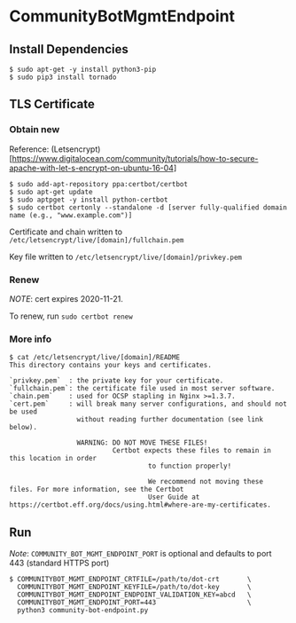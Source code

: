 # CommunityBotMgmtEndpoint

## Install Dependencies

```
$ sudo apt-get -y install python3-pip
$ sudo pip3 install tornado
```


## TLS Certificate

### Obtain new

Reference:
(Letsencrypt)[https://www.digitalocean.com/community/tutorials/how-to-secure-apache-with-let-s-encrypt-on-ubuntu-16-04]

```
$ sudo add-apt-repository ppa:certbot/certbot
$ sudo apt-get update
$ sudo aptpget -y install python-certbot
$ sudo certbot certonly --standalone -d [server fully-qualified domain name (e.g., "www.example.com")]
```

Certificate and chain written to `/etc/letsencrypt/live/[domain]/fullchain.pem` 

Key file written to `/etc/letsencrypt/live/[domain]/privkey.pem`


### Renew

*NOTE*: cert expires 2020-11-21.

To renew, run `sudo certbot renew`

### More info

```
$ cat /etc/letsencrypt/live/[domain]/README
This directory contains your keys and certificates.

`privkey.pem`  : the private key for your certificate.
`fullchain.pem`: the certificate file used in most server software.
`chain.pem`    : used for OCSP stapling in Nginx >=1.3.7.
`cert.pem`     : will break many server configurations, and should not be used
                 without reading further documentation (see link below).

                 WARNING: DO NOT MOVE THESE FILES!
                          Certbot expects these files to remain in this location in order
                                   to function properly!

                                   We recommend not moving these files. For more information, see the Certbot
                                   User Guide at https://certbot.eff.org/docs/using.html#where-are-my-certificates.
```

## Run


*Note*: `COMMUNITY_BOT_MGMT_ENDPOINT_PORT` is optional and defaults to port 443 (standard HTTPS port)

```
$ COMMUNITYBOT_MGMT_ENDPOINT_CRTFILE=/path/to/dot-crt		\
  COMMUNITYBOT_MGMT_ENDPOINT_KEYFILE=/path/to/dot-key 		\
  COMMUNITYBOT_MGMT_ENDPOINT_ENDPOINT_VALIDATION_KEY=abcd	\
  COMMUNITYBOT_MGMT_ENDPOINT_PORT=443                       \       
  python3 community-bot-endpoint.py
```

